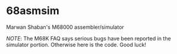 # 68asmsim
Marwan Shaban's M68000 assembler/simulator

*NOTE*: The M68K FAQ says serious bugs have been reported in the simulator portion. Otherwise here is the code. Good luck!
